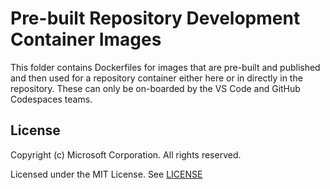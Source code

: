 # Pre-built Repository Development Container Images

This folder contains Dockerfiles for images that are pre-built and published and then used for a repository container either here or in directly in the repository. These can only be on-boarded by the VS Code and GitHub Codespaces teams.

## License

Copyright (c) Microsoft Corporation. All rights reserved.

Licensed under the MIT License. See [LICENSE](https://github.com/Microsoft/vscode-dev-containers/blob/master/LICENSE)
